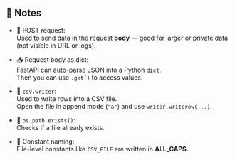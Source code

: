 📝 Notes  
--------
- 📮 POST request:  
  Used to send data in the request **body** — good for larger or private data (not visible in URL or logs).

- 📥 Request body as dict:  
  FastAPI can auto-parse JSON into a Python `dict`.  
  Then you can use `.get()` to access values.

- 📄 `csv.writer`:  
  Used to write rows into a CSV file.  
  Open the file in append mode (`"a"`) and use `writer.writerow(...)`.

- 📁 `os.path.exists()`:  
  Checks if a file already exists.

- 📑 Constant naming:  
  File-level constants like `CSV_FILE` are written in **ALL_CAPS**.